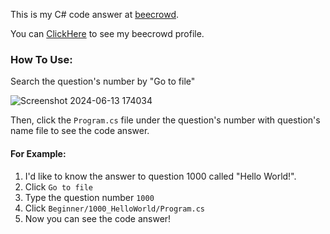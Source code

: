 This is my C# code answer at [beecrowd](https://judge.beecrowd.com/en).

You can [ClickHere](https://judge.beecrowd.com/en/users/statistics/1003590) to see my beecrowd profile. 

### How To Use:

Search the question's number by "Go to file"

![Screenshot 2024-06-13 174034](https://github.com/huiishan99/C-_Beecrowd/assets/61934115/d5aff41e-30cb-49f8-9b08-06391ca37e0f)

Then, click the ``Program.cs`` file under the question's number with question's name file to see the code answer.

#### For Example: 

1. I'd like to know the answer to question 1000 called "Hello World!".
2. Click ``Go to file``
3. Type the question number ``1000``
4. Click ``Beginner/1000_HelloWorld/Program.cs``
5. Now you can see the code answer!
